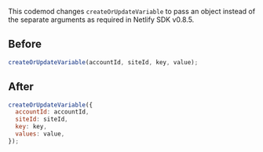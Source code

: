 This codemod changes `createOrUpdateVariable` to pass an object instead of the separate arguments as required in Netlify SDK v0.8.5.

## Before

```jsx
createOrUpdateVariable(accountId, siteId, key, value);
```

## After

```jsx
createOrUpdateVariable({
  accountId: accountId,
  siteId: siteId,
  key: key,
  values: value,
});
```
